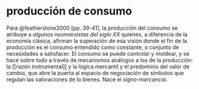 # producción de consumo
Para @featherstone2000 [pp. 39-41], la producción del consumo se atribuye a *algunos neomarxistas del siglo XX* quienes, a diferencia de la economía clásica, afirman la superación de esa visión donde el fin de la producción es el consumo entendido como constante, o conjunto de necesidades a satisfacer. El consumo se puede controlar y moldear, y se hace sobre todo a través de mecanismos análogos a los de la producción: la [[razón instrumental]] y la lógica mercantil y el predominio del valor de cambio, que abre la puerta al espacio de negociación de símbolos que regulan las valoraciones de lo bienes. Nace el *signo-mercancía*.